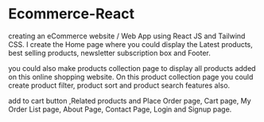 # Ecommerce-React

creating an eCommerce website / Web App using React JS and Tailwind CSS. I create the Home page where you could display the Latest products, best selling products, newsletter subscription box and Footer. 

you could also make products collection page to display all products added on this online shopping website. On this product collection page you could create product filter, product sort and product search features also.

 add to cart button  ,Related products and  Place Order page, Cart page, My Order List page, About Page, Contact Page, Login and Signup page.

